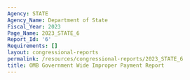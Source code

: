 ```yaml
---
Agency: STATE
Agency_Name: Department of State
Fiscal_Year: 2023
Page_Name: 2023_STATE_6
Report_Id: '6'
Requirements: []
layout: congressional-reports
permalink: /resources/congressional-reports/2023_STATE_6
title: OMB Government Wide Improper Payment Report
---
```

